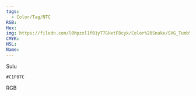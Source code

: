 ```yaml
---
tags:
  - Color/Tag/NTC
RGB:
Hex:
img: https://filedn.com/l0hpzxl1f01yT7GHxtF8cyk/Color%20Snake/SVG_Tumb%20Mass%20No%20Name/C1F07C.svg
CMYK:
HSL:
Name:
---
```

Sulu
```palette
#C1F07C
```
RGB
